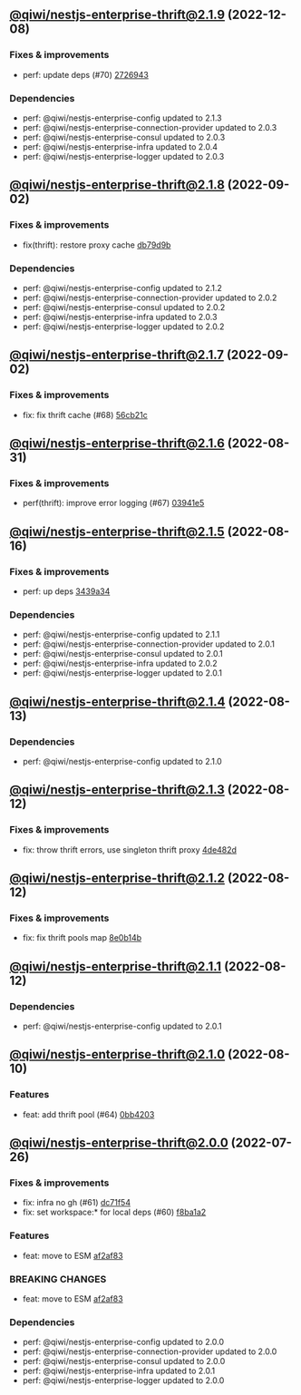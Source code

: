 ## [@qiwi/nestjs-enterprise-thrift@2.1.9](https://github.com/qiwi/nestjs-enterprise/compare/2022.9.2-qiwi.nestjs-enterprise-thrift.2.1.8-f0...2022.12.8-qiwi.nestjs-enterprise-thrift.2.1.9-f0) (2022-12-08)

### Fixes & improvements
* perf: update deps (#70) [2726943](https://github.com/qiwi/nestjs-enterprise/commit/2726943b391da9a3de925c2c6e8585cdfccbbcba)

### Dependencies
* perf: @qiwi/nestjs-enterprise-config updated to 2.1.3
* perf: @qiwi/nestjs-enterprise-connection-provider updated to 2.0.3
* perf: @qiwi/nestjs-enterprise-consul updated to 2.0.3
* perf: @qiwi/nestjs-enterprise-infra updated to 2.0.4
* perf: @qiwi/nestjs-enterprise-logger updated to 2.0.3

## [@qiwi/nestjs-enterprise-thrift@2.1.8](https://github.com/qiwi/nestjs-enterprise/compare/2022.9.2-qiwi.nestjs-enterprise-thrift.2.1.7-f0...2022.9.2-qiwi.nestjs-enterprise-thrift.2.1.8-f0) (2022-09-02)

### Fixes & improvements
* fix(thrift): restore proxy cache [db79d9b](https://github.com/qiwi/nestjs-enterprise/commit/db79d9bd2765a382048f3920448e884110f5651f)

### Dependencies
* perf: @qiwi/nestjs-enterprise-config updated to 2.1.2
* perf: @qiwi/nestjs-enterprise-connection-provider updated to 2.0.2
* perf: @qiwi/nestjs-enterprise-consul updated to 2.0.2
* perf: @qiwi/nestjs-enterprise-infra updated to 2.0.3
* perf: @qiwi/nestjs-enterprise-logger updated to 2.0.2

## [@qiwi/nestjs-enterprise-thrift@2.1.7](https://github.com/qiwi/nestjs-enterprise/compare/2022.8.31-qiwi.nestjs-enterprise-thrift.2.1.6-f0...2022.9.2-qiwi.nestjs-enterprise-thrift.2.1.7-f0) (2022-09-02)

### Fixes & improvements
* fix: fix thrift cache (#68) [56cb21c](https://github.com/qiwi/nestjs-enterprise/commit/56cb21c41a06450ef2b5af4c8edd6670ed500b04)

## [@qiwi/nestjs-enterprise-thrift@2.1.6](https://github.com/qiwi/nestjs-enterprise/compare/2022.8.16-qiwi.nestjs-enterprise-thrift.2.1.5-f0...2022.8.31-qiwi.nestjs-enterprise-thrift.2.1.6-f0) (2022-08-31)

### Fixes & improvements
* perf(thrift): improve error logging (#67) [03941e5](https://github.com/qiwi/nestjs-enterprise/commit/03941e5df1f27f87e4a46cd4c27928cb90716a02)

## [@qiwi/nestjs-enterprise-thrift@2.1.5](https://github.com/qiwi/nestjs-enterprise/compare/2022.8.13-qiwi.nestjs-enterprise-thrift.2.1.4-f0...2022.8.16-qiwi.nestjs-enterprise-thrift.2.1.5-f0) (2022-08-16)

### Fixes & improvements
* perf: up deps [3439a34](https://github.com/qiwi/nestjs-enterprise/commit/3439a34c5086ce29ba53f8515791e9c93a5537b0)

### Dependencies
* perf: @qiwi/nestjs-enterprise-config updated to 2.1.1
* perf: @qiwi/nestjs-enterprise-connection-provider updated to 2.0.1
* perf: @qiwi/nestjs-enterprise-consul updated to 2.0.1
* perf: @qiwi/nestjs-enterprise-infra updated to 2.0.2
* perf: @qiwi/nestjs-enterprise-logger updated to 2.0.1

## [@qiwi/nestjs-enterprise-thrift@2.1.4](https://github.com/qiwi/nestjs-enterprise/compare/2022.8.12-qiwi.nestjs-enterprise-thrift.2.1.3-f0...2022.8.13-qiwi.nestjs-enterprise-thrift.2.1.4-f0) (2022-08-13)

### Dependencies
* perf: @qiwi/nestjs-enterprise-config updated to 2.1.0

## [@qiwi/nestjs-enterprise-thrift@2.1.3](https://github.com/qiwi/nestjs-enterprise/compare/2022.8.12-qiwi.nestjs-enterprise-thrift.2.1.2-f0...2022.8.12-qiwi.nestjs-enterprise-thrift.2.1.3-f0) (2022-08-12)

### Fixes & improvements
* fix: throw thrift errors, use singleton thrift proxy [4de482d](https://github.com/qiwi/nestjs-enterprise/commit/4de482d0b46f570f0f948e2c9e450cb89a9dbb10)

## [@qiwi/nestjs-enterprise-thrift@2.1.2](https://github.com/qiwi/nestjs-enterprise/compare/2022.8.12-qiwi.nestjs-enterprise-thrift.2.1.1-f0...2022.8.12-qiwi.nestjs-enterprise-thrift.2.1.2-f0) (2022-08-12)

### Fixes & improvements
* fix: fix thrift pools map [8e0b14b](https://github.com/qiwi/nestjs-enterprise/commit/8e0b14b5de13e6f20d5c2960240590303693dc64)

## [@qiwi/nestjs-enterprise-thrift@2.1.1](https://github.com/qiwi/nestjs-enterprise/compare/2022.8.10-qiwi.nestjs-enterprise-thrift.2.1.0-f0...2022.8.12-qiwi.nestjs-enterprise-thrift.2.1.1-f0) (2022-08-12)

### Dependencies
* perf: @qiwi/nestjs-enterprise-config updated to 2.0.1

## [@qiwi/nestjs-enterprise-thrift@2.1.0](https://github.com/qiwi/nestjs-enterprise/compare/2022.7.26-qiwi.nestjs-enterprise-thrift.2.0.0-f0...2022.8.10-qiwi.nestjs-enterprise-thrift.2.1.0-f0) (2022-08-10)

### Features
* feat: add thrift pool (#64) [0bb4203](https://github.com/qiwi/nestjs-enterprise/commit/0bb42036c8c7a68bbf02ae87433a1d981c3c2ad2)

## [@qiwi/nestjs-enterprise-thrift@2.0.0](https://github.com/qiwi/nestjs-enterprise/compare/@qiwi/nestjs-enterprise-thrift@1.3.1...2022.7.26-qiwi.nestjs-enterprise-thrift.2.0.0-f0) (2022-07-26)

### Fixes & improvements
* fix: infra no gh (#61) [dc71f54](https://github.com/qiwi/nestjs-enterprise/commit/dc71f54d30490ec40dbb1fac0a11b39d4d0cf6c4)
* fix: set workspace:* for local deps (#60) [f8ba1a2](https://github.com/qiwi/nestjs-enterprise/commit/f8ba1a2fcdaa0dcaeed32eb3646379bac811122c)

### Features
* feat: move to ESM [af2af83](https://github.com/qiwi/nestjs-enterprise/commit/af2af837c7dde3a49208e6ce758aacfbd0260f52)

### BREAKING CHANGES
* feat: move to ESM [af2af83](https://github.com/qiwi/nestjs-enterprise/commit/af2af837c7dde3a49208e6ce758aacfbd0260f52)

### Dependencies
* perf: @qiwi/nestjs-enterprise-config updated to 2.0.0
* perf: @qiwi/nestjs-enterprise-connection-provider updated to 2.0.0
* perf: @qiwi/nestjs-enterprise-consul updated to 2.0.0
* perf: @qiwi/nestjs-enterprise-infra updated to 2.0.1
* perf: @qiwi/nestjs-enterprise-logger updated to 2.0.0
